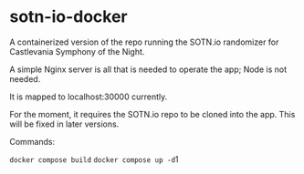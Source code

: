 # sotn-io-docker

A containerized version of the repo running the SOTN.io randomizer for Castlevania Symphony of the Night.

A simple Nginx server is all that is needed to operate the app; Node is not needed.

It is mapped to localhost:30000 currently.

For the moment, it requires the SOTN.io repo to be cloned into the app. This will be fixed in later versions.

Commands:

`docker compose build`
`docker compose up -d`1
